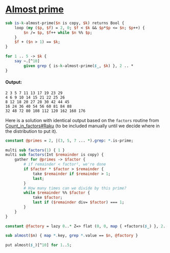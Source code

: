 [1]: https://rosettacode.org/wiki/Almost_prime

# [Almost prime][1]

```perl
sub is-k-almost-prime($n is copy, $k) returns Bool {
    loop (my ($p, $f) = 2, 0; $f < $k && $p*$p <= $n; $p++) {
        $n /= $p, $f++ while $n %% $p;
    }
    $f + ($n > 1) == $k;
}
 
for 1 .. 5 -> $k {
    say ~.[^10]
        given grep { is-k-almost-prime($_, $k) }, 2 .. *
}
```

#### Output:
```
2 3 5 7 11 13 17 19 23 29
4 6 9 10 14 15 21 22 25 26
8 12 18 20 27 28 30 42 44 45
16 24 36 40 54 56 60 81 84 88
32 48 72 80 108 112 120 162 168 176
```


Here is a solution with identical output based on the `factors` routine from [Count_in_factors#Raku](https://rosettacode.org/wiki/Count_in_factors#Raku) (to be included manually until we decide where in the distribution to put it).

```perl
constant @primes = 2, |(3, 5, 7 ... *).grep: *.is-prime;
 
multi sub factors(1) { 1 }
multi sub factors(Int $remainder is copy) {
    gather for @primes -> $factor {
        # if remainder < factor², we're done
        if $factor * $factor > $remainder {
            take $remainder if $remainder > 1;
            last;
        }
        # How many times can we divide by this prime?
        while $remainder %% $factor {
            take $factor;
            last if ($remainder div= $factor) === 1;
        }
    }
}
 
constant @factory = lazy 0..* Z=> flat (0, 0, map { +factors($_) }, 2..*);
 
sub almost($n) { map *.key, grep *.value == $n, @factory }
 
put almost($_)[^10] for 1..5;
```